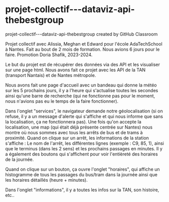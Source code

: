 # projet-collectif---dataviz-api-thebestgroup
projet-collectif---dataviz-api-thebestgroup created by GitHub Classroom

Projet collectif avec Alissia, Meghan et Edward pour l'école AdaTechSchool à Nantes.
Fait au bout de 2 mois de formation.
Nous avions 6 jours pour le faire.
Promotion Doria Shafik, 2023-2024.


Le but du projet est de récupérer des données via des API et les visualiser sur une page html. 
Nous avons fait ce projet avec les API de la TAN (transport Nantais) et de Nantes métropole. 

Nous avons fait une page d'accueil avec un bandeau qui donne la météo sur les 5 prochains jours, il y a l'heure qui s'actualise 
toutes les secondes ainsi qu'une barre de recherche (qui ne fonctionne pas pour le moment, nous n'avions pas eu le temps de la faire fonctionner).

Dans l'onglet "services", le navigateur demande notre géolocalisation (si on refuse, il y a un message d'alerte qui s'affiche et qui nous informe que
sans la localisation, ça ne fonctionnera pas).
Une fois qu'on accepte la localisation, une map (qui était déjà présente centrée sur Nantes) nous montre où nous sommes avec 
tous les arrêts de bus et de trams à proximité.
Quand on clique sur un arrêt, les informations de la station s'affiche : 
Le nom de l'arrêt, les différentes lignes (exemple : C9, 85, 1), ainsi que le terminus (dans les 2 sens) et les prochains passages en minutes.
Il y a également des boutons qui s'affichent pour voir l'entièreté des horaires de la journée.

Quand on clique sur un bouton, ça ouvre l'onglet "horaires", qui affiche un histogramme de tous les passages du bus/tram dans la journée ainsi que les horaires détaillés
(heure + minutes).

Dans l'onglet "informations", il y a toutes les infos sur la TAN, son histoire, etc.. 

